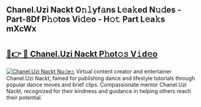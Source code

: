 ## Chanel.Uzi Nackt O𝚗𝚕yf𝚊ns L𝚎a𝚔ed N𝚞𝚍es - Part-8Df P𝚑𝚘tos Vi𝚍𝚎o - H𝚘𝚝 Part L𝚎a𝚔s mXcWx

# <h2><a href="http://kf7u9f.oniu.top/?m=Chanel.Uzi+Nackt">🔗👉 🔴 Chanel.Uzi Nackt P𝚑ot𝚘𝚜 V𝚒d𝚎o</a></h2>

[![Chanel.Uzi Nackt Nu𝚍e𝚜](https://i.imgur.com/0qMVB7G.gif)](http://kf7u9f.oniu.top/?m=Chanel.Uzi+Nackt)
Virtual content creator and entertainer Chanel.Uzi Nackt, famed for publishing dance and lifestyle tutorials through popular dance moves and brief clips. Compassionate mentor Chanel.Uzi Nackt, recognized for their kindness and guidance in helping others reach their potential.  
